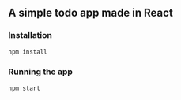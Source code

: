 ## A simple todo app made in React

### Installation

```bash
npm install
```

### Running the app

```bash
npm start
```
